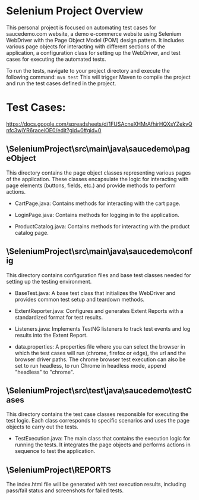 # Selenium Project Overview

This personal project is focused on automating test cases for saucedemo.com website, a demo e-commerce website using Selenium WebDriver with the Page Object Model (POM) design pattern. It includes various page objects for interacting with different sections of the application, a configuration class for setting up the WebDriver, and test cases for executing the automated tests.

To run the tests, navigate to your project directory and execute the following command:
	```mvn test```
 This will trigger Maven to compile the project and run the test cases defined in the project.

# Test Cases:
https://docs.google.com/spreadsheets/d/1FUSAcneXHMrAfhirHQXsYZekvQnfc3wjYR6raoeiOE0/edit?gid=0#gid=0

## \SeleniumProject\src\main\java\saucedemo\pageObject
This directory contains the page object classes representing various pages of the application. These classes encapsulate the logic for interacting with page elements (buttons, fields, etc.) and provide methods to perform actions.

* CartPage.java: Contains methods for interacting with the cart page.

* LoginPage.java: Contains methods for logging in to the application.

* ProductCatalog.java: Contains methods for interacting with the product catalog page.

## \SeleniumProject\src\main\java\saucedemo\config
This directory contains configuration files and base test classes needed for setting up the testing environment.

* BaseTest.java: A base test class that initializes the WebDriver and provides common test setup and teardown methods.

* ExtentReporter.java: Configures and generates Extent Reports with a standardized format for test results. 

* Listeners.java: Implements TestNG listeners to track test events and log results into the Extent Report.
	
* data.properties: A properties file where you can select the browser in which the test cases will run (chrome, firefox or edge), the url and the browser driver paths. The chrome browser test execution can also be set to run headless, to run Chrome in headless mode, append "headless" to "chrome".

## \SeleniumProject\src\test\java\saucedemo\testCases
This directory contains the test case classes responsible for executing the test logic. Each class corresponds to specific scenarios and uses the page objects to carry out the tests.

* TestExecution.java: The main class that contains the execution logic for running the tests. It integrates the page objects and performs actions in sequence to test the application.

## \SeleniumProject\REPORTS
The index.html file will be generated with test execution results, including pass/fail status and screenshots for failed tests.
